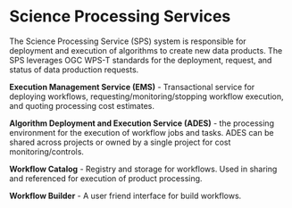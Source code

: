 # Science Processing Services

The Science Processing Service (SPS) system is responsible for deployment and execution of algorithms to create new data products. The SPS leverages OGC WPS-T standards for the deployment, request, and status of data production requests.

**Execution Management Service (EMS)** - Transactional service for deploying workflows, requesting/monitoring/stopping workflow execution, and quoting processing cost estimates.

**Algorithm Deployment and Execution Service (ADES)** - the processing environment for the execution of workflow jobs and tasks. ADES can be shared across projects or owned by a single project for cost monitoring/controls.

**Workflow Catalog** - Registry and storage for workflows. Used in sharing and referenced for execution of product processing.

**Workflow Builder** - A user friend interface for build workflows.
